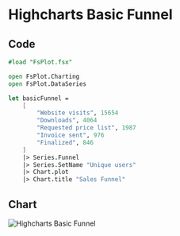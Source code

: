 Highcharts Basic Funnel
=======================

Code
----

```fsharp
#load "FsPlot.fsx"

open FsPlot.Charting
open FsPlot.DataSeries

let basicFunnel =
    [
        "Website visits", 15654
        "Downloads", 4064
        "Requested price list", 1987
        "Invoice sent", 976
        "Finalized", 846
    ]
    |> Series.Funnel
    |> Series.SetName "Unique users"
    |> Chart.plot
    |> Chart.title "Sales Funnel"
```
Chart
-----

![Highcharts Basic Funnel](https://raw.github.com/TahaHachana/FsPlot/master/screenshots/HighchartsBasicFunnel.PNG)